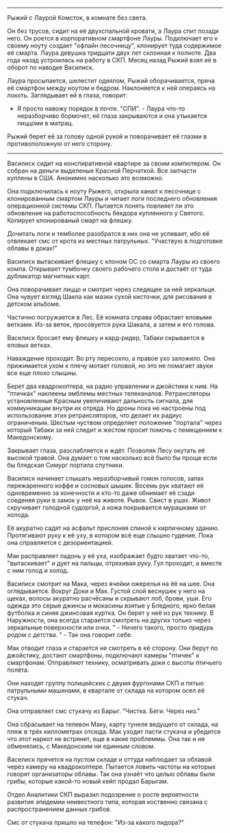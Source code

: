 ***

Рыжий с Лаурой Комсток, в комнате без света.

Он без трусов, сидит на её двухспальной кровати, а Лаура спит позади него. Он роется в корпоративном смартфоне Лауры. Подключает его к своему ноуту создает "офлайн песочницу", клонирует туда содержимое её смарта.
Лаура девушка тридцати двух лет склонная к полноте. Два года назад устроилась на работу в СКП. Месяц назад Рыжий взял её в оборот по наводке Василиск.

Лаура просыпается, шелестит одеялом, Рыжий оборачивается, пряча её смартфон между ноутом и бедром. Наклоняется к ней операясь на локоть. Заглядывает ей в глаза, говорит:
- Я просто навожу порядок в почте. "СПИ". - Лаура что-то неразборчиво бормочет, её глаза закрываются и она утыкается лиццоми в матрац.

Рыжий берет её за голову одной рукой и поворачивает её глазми в противоположную от него сторону.

***

Василиск сидит на конспиративной квартире за своим компютером. Он собран на деньги выделеные Красной Перчаткой. Все запчасти куплены в США. Анонимно насколько это возможно. 

Она подключилась к ноуту Рыжего, открыла канал к песочнице с клонированным смартом Лауры и читает логи последнего обновления операционной системы СКП. Пытается понять повлияет ли это обновление на работоспособность бекдора купленного у Святого. Копирует клонированый смарт на флешку. 

Дочитать логи и темболее разобратся в них она не успевает, ибо её отвлекает смс от крота из местных патрульных. "Участвую в подготовке облавы в доках!"

Василиск вытаскивает флешку с клоном ОС со смарта Лауры из своего компа. Открывает тумбочку своего рабочего стола и достаёт от туда дубликатор магнитных карт. 

Она поворачивает лиццо и смотрит через следящее за ней зеркальце. Она чувует взгляд Шакла как мазки сухой кисточки, для рисования в детском альбоме.

Частично погружается в Лес. Её комната cправа обрастает еловыми ветками. Из-за веток, просовуется рука Шакала, а затем и его голова. 

Васелиск бросает ему флешку и кард-ридер, Табаки скрывается в еловых ветках.

Наваждение проходит. Во рту пересохло, а правое ухо заложило. Она прижимается ухом к плечу мотает головой, но это не помагает звуки все еще плохо слышны. 

Берет два квадрокоптера, на радио управлении и джойстики к ним. На "птичках" наклеены эмблемы местных телеканалов. Ретрансляторы установленные Красным увеличивают дальность сигнала, для коммуникации внутри их отряда. Но дроны пока не настроены под использование этих ретрансляторов, что делает их радиус ограниченым. Шестым чуством определяет положение "портала" через который Табаки за ней следит и жестом просит помочь с пемещением к Македонскому.

Закрывает глаза, разслабляется и ждёт. Позволяя Лесу окутать её высокой травой. Она думает о том насколько всё было бы проще если бы блядская Симург портила спутники. 

Василиск начинает слышать неразборчивый гомон голосов, запах пережаренного коффе и сосновых шышек. Восемь рук хватают её одновременно за конечности и кто-то даже обнимает её сзади соеденяя руки в замок у неё на животе. Рывок. Свист в ушах. Живот скручивает голодной судоргой, а кожа покрывается мурашками от холода.

Её акуратно садят на асфальт прислоняя спиной к кирпичному зданию. Протягивают руку к её уху, в котором всё еще слышно гудение. Пока она справляется с дезориентацией. 

Мак расправляет ладонь у её уха, изображает будто хватает что-то, "вытаскивает" и дует на пальцы, отряхивая руку. Гул проходит, а вместе с ним голод и холод.

Василиск смотрит на Мака, через ячейки ожерелья на ёё на шее. Она оглядывается. Вокруг Доки и Мак. Густой слой веснушек у него на щеках, волосы акуратно расчёсаны и скрывают лоб, брови, уши. Его одежда это серые джинсы и мокасины взятые у Бледного, ярко белая футболка и синяя джинсовая куртка. Он берет у неё из рук технику. В Наружности, она всегда старается смотреть на других только через зеркальные поверхности или очки. " - Ничего такого, просто придурь родом с детства. " - Так она говорит себе.

Мак отводит глаза и старается не смотреть в её сторону. Они берут по джойстику, достают смартфоны, подключают камеры "птичек" к смартфонам. Отправляют технику, осматривать доки с высоты птичьего полёта.

Они находят группу полицейских с двумя фургонами СКП и пятью патрульными машинами, в квартале от склада на котором осел её стукач.

Она отправляет смс стукачу из Барыг.
"Чистка. Беги. Через низ." 

Она сбрасывает на телевон Маку, карту тунеля ведущего от склада, на пляж в трёх киллометрах отсюда. Мак уходит пасти стукача и убедится что этот наркот не встрянет, еще в какие проблеммы. Она так и не обменялись, с Македонским ни единным словом.

Васелиск прячется на пустом складе и оттуда наблюдает за облавой через камеру на квадрокоптере. Пытается ловить частоты на которых говорят организаторы облавы. Так она узнаёт что целью облавы были грибы, которые какой-то новый кейп продал Барыгам. 

Отдел Аналитики СКП выразил подозрение о росте вероятности развития эпидемии неивестного типа, которая коственно связана с распространением данных грибов.

Смс от стукача пришло на телефон:
"Из-за какого пидора?"